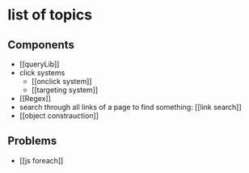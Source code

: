 # list of topics
## Components
- [[queryLib]]
- click systems
	- [[onclick system]]
	- [[targeting system]]
- [[Regex]]
- search through all links of a page to find something: [[link search]]
- [[object constrauction]]

## Problems
- [[js foreach]]

